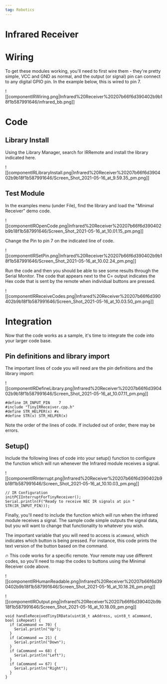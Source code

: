 ```yaml
---
tag: Robotics
---
```

# Infrared Receiver

# Wiring

To get these modules working, you'll need to first wire them - they're pretty simple, VCC and GND as normal, and the output (or signal) pin can connect to any digital GPIO pin. In the example below, this is wired to pin 7.

![[componentIRWiring.png|Infrared%20Receiver%20207b66f6d390402b9b18f1b587991646/infrared_bb.png]]

# Code

## Library Install

Using the Library Manager, search for IRRemote and install the library indicated here.

![[componentIRLibraryInstall.png|Infrared%20Receiver%20207b66f6d390402b9b18f1b587991646/Screen_Shot_2021-05-16_at_9.59.35_pm.png]]

## Test Module

In the examples menu (under File), find the library and load the "Minimal Receiver" demo code.

![[componentIROpenCode.png|Infrared%20Receiver%20207b66f6d390402b9b18f1b587991646/Screen_Shot_2021-05-16_at_10.01.15_pm.png]]

Change the Pin to pin 7 on the indicated line of code.

![[componentIRSetPin.png|Infrared%20Receiver%20207b66f6d390402b9b18f1b587991646/Screen_Shot_2021-05-16_at_10.02.24_pm.png]]

Run the code and then you should be able to see some results through the Serial Monitor. The code that appears next to the C= output indicates the Hex code that is sent by the remote when individual buttons are pressed.

![[componentIRReceiveCodes.png|Infrared%20Receiver%20207b66f6d390402b9b18f1b587991646/Screen_Shot_2021-05-16_at_10.03.50_pm.png]]

# Integration

Now that the code works as a sample, it's time to integrate the code into your larger code base.

## Pin definitions and library import

The important lines of code you will need are the pin definitions and the library import:

![[componentIRDefineLibrary.png|Infrared%20Receiver%20207b66f6d390402b9b18f1b587991646/Screen_Shot_2021-05-16_at_10.07.11_pm.png]]

```arduino
#define IR_INPUT_PIN    7
#include "TinyIRReceiver.cpp.h"
#define STR_HELPER(x) #x
#define STR(x) STR_HELPER(x)
```

Note the order of the lines of code. If included out of order, there may be errors.

## Setup()

Include the following lines of code into your setup() function to configure the function which will run whenever the Infrared module receives a signal.

![[componentIRInterrupt.png|Infrared%20Receiver%20207b66f6d390402b9b18f1b587991646/Screen_Shot_2021-05-16_at_10.10.03_pm.png]]

```arduino
// IR Configuration
initPCIInterruptForTinyReceiver();
Serial.println(F("Ready to receive NEC IR signals at pin " STR(IR_INPUT_PIN)));
```

Finally, you'll need to include the function which will run when the infrared module receives a signal. The sample code simple outputs the signal data, but you will want to change that functionality to whatever you wish. 

The important variable that you will need to access is `aCommand`, which indicates which button is being pressed. For instance, this code prints the text version of the button based on the command. 

<aside>
🔥 This code works for a specific remote. Your remote may use different codes, so you'll need to map the codes to buttons using the Minimal Receiver code above.

</aside>

![[componentIRHumanReadable.png|Infrared%20Receiver%20207b66f6d390402b9b18f1b587991646/Screen_Shot_2021-05-16_at_10.18.26_pm.png]]

![[componentIROutput.png|Infrared%20Receiver%20207b66f6d390402b9b18f1b587991646/Screen_Shot_2021-05-16_at_10.18.09_pm.png]]

```arduino
void handleReceivedTinyIRData(uint16_t aAddress, uint8_t aCommand, bool isRepeat) {
  if (aCommand == 70) {
    Serial.println("Up");
  }
  if (aCommand == 21) {
    Serial.println("Down");
  }
  if (aCommand == 68) {
    Serial.println("Left");
  }
  if (aCommand == 67) {
    Serial.println("Right");
  }
}
```